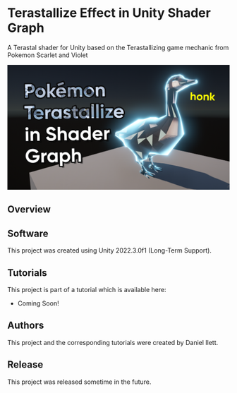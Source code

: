 # Terastallize Effect in Unity Shader Graph

A Terastal shader for Unity based on the Terastallizing game mechanic from Pokemon Scarlet and Violet

![Banner image](Thumbnail.png)

## Overview



## Software

This project was created using Unity 2022.3.0f1 (Long-Term Support).

## Tutorials

This project is part of a tutorial which is available here:

- Coming Soon!

## Authors

This project and the corresponding tutorials were created by Daniel Ilett.

## Release

This project was released sometime in the future.
